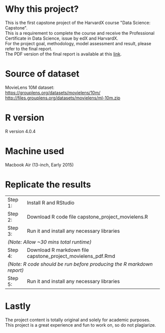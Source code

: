 # Why this project?
This is the first capstone project of the HarvardX course "Data Science: Capstone".<br>
This is a requirement to complete the course and receive the Professional Certificate in Data Science, issue by edX and HarvardX.<br>
For the project goal, methodology, model assessment and result, please refer to the final report.<br>
The PDF version of the final report is available at this <a href="https://drive.google.com/file/d/1Ot0fehDgJmGsgI7cjJ-O4jLypfUefu0W/view?usp=sharing">link</a>.

# Source of dataset
MovieLens 10M dataset:<br>
https://grouplens.org/datasets/movielens/10m/<br>
http://files.grouplens.org/datasets/movielens/ml-10m.zip<br>

# R version
R version 4.0.4

# Machine used
Macbook Air (13-inch, Early 2015)

# Replicate the results
<table>
  <tr>
    <td>Step 1:</td>
    <td>Install R and RStudio</td>
  </tr>
  <tr>
    <td>Step 2:</td>
    <td>Download R code file capstone_project_movielens.R</td>
  </tr>
  <tr>
    <td>Step 3:</td>
    <td>Run it and install any necessary libraries</td>
  </tr>
  <tr>
    <td colspan="2"><i>(Note: Allow ~30 mins total runtime)</i></td>
  </tr>
  <tr>
    <td>Step 4:</td>
    <td>Download R markdown file capstone_project_movielens_pdf.Rmd</td>
  </tr>
  <tr>
    <td colspan="2"><i>(Note: R code should be run before producing the R markdown report)</td>
  </tr>
  <tr>
    <td>Step 5:</td>
    <td>Run it and install any necessary libraries</td>
  </tr>
</table>

# Lastly
The project content is totally original and solely for academic purposes.<br>
This project is a great experience and fun to work on, so do not plagiarize.
